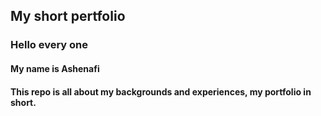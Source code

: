 ## My short pertfolio

### Hello every one

#### My name is Ashenafi

#### This repo is all about my backgrounds and experiences, my portfolio in short.

